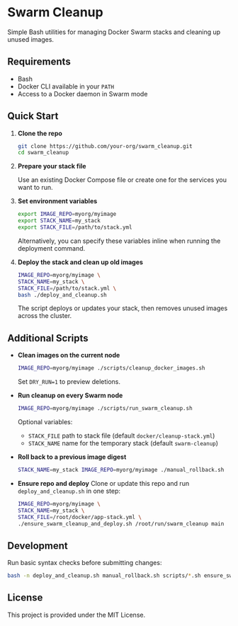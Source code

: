 # Swarm Cleanup

Simple Bash utilities for managing Docker Swarm stacks and cleaning up unused images.

## Requirements

- Bash
- Docker CLI available in your `PATH`
- Access to a Docker daemon in Swarm mode

## Quick Start

1. **Clone the repo**

   ```bash
   git clone https://github.com/your-org/swarm_cleanup.git
   cd swarm_cleanup
   ```

2. **Prepare your stack file**

   Use an existing Docker Compose file or create one for the services you want to run.

3. **Set environment variables**

   ```bash
   export IMAGE_REPO=myorg/myimage
   export STACK_NAME=my_stack
   export STACK_FILE=/path/to/stack.yml
   ```

   Alternatively, you can specify these variables inline when running the deployment command.

4. **Deploy the stack and clean up old images**

   ```bash
   IMAGE_REPO=myorg/myimage \
   STACK_NAME=my_stack \
   STACK_FILE=/path/to/stack.yml \
   bash ./deploy_and_cleanup.sh
   ```

   The script deploys or updates your stack, then removes unused images across the cluster.

## Additional Scripts

- **Clean images on the current node**
  ```bash
  IMAGE_REPO=myorg/myimage ./scripts/cleanup_docker_images.sh
  ```
  Set `DRY_RUN=1` to preview deletions.

- **Run cleanup on every Swarm node**
  ```bash
  IMAGE_REPO=myorg/myimage ./scripts/run_swarm_cleanup.sh
  ```
  Optional variables:
  - `STACK_FILE` path to stack file (default `docker/cleanup-stack.yml`)
  - `STACK_NAME` name for the temporary stack (default `swarm-cleanup`)

 - **Roll back to a previous image digest**
   ```bash
   STACK_NAME=my_stack IMAGE_REPO=myorg/myimage ./manual_rollback.sh
   ```

- **Ensure repo and deploy**
  Clone or update this repo and run `deploy_and_cleanup.sh` in one step:
  ```bash
  IMAGE_REPO=myorg/myimage \
  STACK_NAME=my_stack \
  STACK_FILE=/root/docker/app-stack.yml \
  ./ensure_swarm_cleanup_and_deploy.sh /root/run/swarm_cleanup main
  ```

## Development

Run basic syntax checks before submitting changes:

```bash
bash -n deploy_and_cleanup.sh manual_rollback.sh scripts/*.sh ensure_swarm_cleanup_and_deploy.sh
```

## License

This project is provided under the MIT License.
